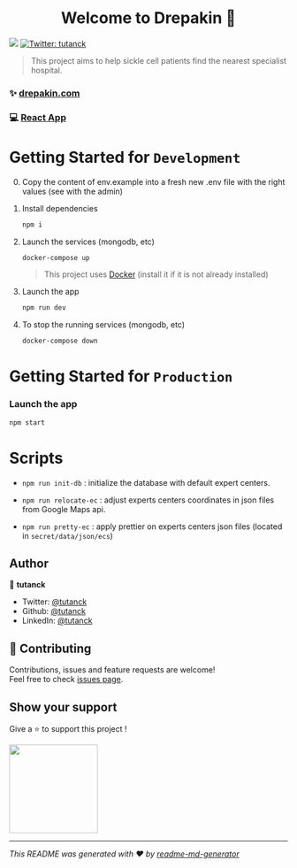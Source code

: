 <h1 align="center">Welcome to Drepakin 👋</h1>
<p>
  <img src="https://img.shields.io/badge/version-1.0.0-blue.svg?cacheSeconds=2592000" />
  <a href="https://twitter.com/tutanck" target="_blank">
    <img alt="Twitter: tutanck" src="https://img.shields.io/twitter/follow/tutanck.svg?style=social" />
  </a>
</p>

> This project aims to help sickle cell patients find the nearest specialist hospital.

### ✨ [drepakin.com](https://drepakin.com/)

### 💻 [React App](https://github.com/tutanck/Drepakin)

# Getting Started for `Development`

0. Copy the content of env.example into a fresh new .env file with the right values (see with the admin)

1. Install dependencies

   ```sh
   npm i
   ```

1. Launch the services (mongodb, etc)

   ```sh
   docker-compose up
   ```

   > This project uses [Docker](https://www.docker.com/) (install it if it is not already installed)

1. Launch the app

   ```sh
   npm run dev
   ```

1. To stop the running services (mongodb, etc)

   ```sh
   docker-compose down
   ```

# Getting Started for `Production`

### Launch the app

```sh
npm start
```

# Scripts

- `npm run init-db` : initialize the database with default expert centers.

- `npm run relocate-ec` : adjust experts centers coordinates in json files from Google Maps api.

- `npm run pretty-ec` : apply prettier on experts centers json files (located in `secret/data/json/ecs`)

## Author

👤 **tutanck**

- Twitter: [@tutanck](https://twitter.com/tutanck)
- Github: [@tutanck](https://github.com/tutanck)
- LinkedIn: [@tutanck](https://www.linkedin.com/in/joan-anagbla-90628250/)

## 🤝 Contributing

Contributions, issues and feature requests are welcome!<br />Feel free to check [issues page](https://github.com/tutanck/DrepakinApi/issues).

## Show your support

Give a ⭐️ to support this project !

<a href="https://www.patreon.com/user?u=30635668&fan_landing=true">
  <img src="https://c5.patreon.com/external/logo/become_a_patron_button@2x.png" width="160">
</a>

---

_This README was generated with ❤️ by [readme-md-generator](https://github.com/kefranabg/readme-md-generator)_
